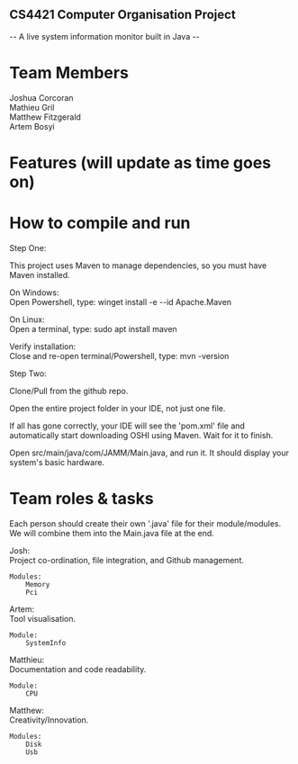 ## CS4421 Computer Organisation Project


-- A live system information monitor built in Java --


# Team Members


Joshua Corcoran  
Mathieu Gril  
Matthew Fitzgerald  
Artem Bosyi  


# Features (will update as time goes on)



# How to compile and run


Step One:

This project uses Maven to manage dependencies, so you must have Maven installed.

On Windows:  
    Open Powershell, type: winget install -e --id Apache.Maven

On Linux:  
    Open a terminal, type: sudo apt install maven

Verify installation:  
    Close and re-open terminal/Powershell, type: mvn -version


Step Two:

Clone/Pull from the github repo.  

Open the entire project folder in your IDE, not just one file.  

If all has gone correctly, your IDE will see the 'pom.xml' file and automatically start downloading OSHI using Maven. Wait for it to finish.  

Open src/main/java/com/JAMM/Main.java, and run it. It should display your system's basic hardware.  


# Team roles & tasks


Each person should create their own '.java' file for their module/modules. We will combine them into the Main.java file at the end.

Josh:  
    Project co-ordination, file integration, and Github management.

    Modules:
        Memory
        Pci

Artem:  
    Tool visualisation.

    Module:
        SystemInfo

Matthieu:  
    Documentation and code readability.

    Module:
        CPU

Matthew:  
    Creativity/Innovation.

    Modules:
        Disk
        Usb
